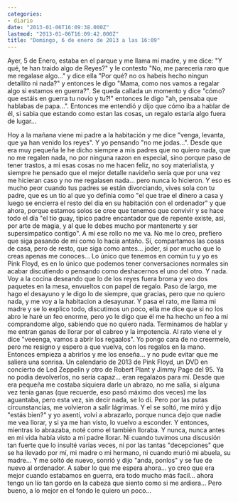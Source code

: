 ```yaml
---
categories:
- diario
date: "2013-01-06T16:09:38.000Z"
lastmod: "2013-01-06T16:09:42.000Z"
title: "Domingo, 6 de enero de 2013 a las 16:09"
---
```


Ayer, 5 de Enero, estaba en el parque y me llama mi madre, y me dice: "Y qué, te han traido algo de Reyes?" y le contesto "No, me pareceria raro que me regalase algo..." y dice ella "Por qué? no os habeis hecho ningun detallito ni nada?" y entonces le digo "Mama, como nos vamos a regalar algo si estamos en guerra?". Se queda callada un momento y dice "cómo? que estáis en guerra tu novio y tu?!" entonces le digo "ah, pensaba que hablabas de papa...". Entonces me entendió y dijo que cómo iba a hablar de él, si sabia que estando como estan las cosas, un regalo estaría algo fuera de lugar...

Hoy a la mañana viene mi padre a la habitación y me dice "venga, levanta, que ya han venido los reyes". Y yo pensando "no me jodas...".
Desde que era muy pequeña le he dicho siempre a mis padres que no quiero nada, que no me regalen nada, no por ninguna razon en especial, sino porque paso de tener trastos, a mi esas cosas no me hacen feliz, no soy materialista, y siempre he pensado que el mejor detalle navideño sería que por una vez me hicieran caso y no me regalasen nada... pero nunca lo hicieron. Y eso es mucho peor cuando tus padres se están divorciando, vives sola con tu padre, que es un tio al que yo definia como "el que trae el dinero a casa y luego se encierra el resto del dia en su habitación con el ordenador" y que ahora, porque estamos solos se cree que tenemos que convivir y se hace todo el día "el tio guay, tipico padre encantador que de repente existe, asi, por arte de magia, y al que le debes mucho por mantenerte y ser supersimpatico contigo". A mí ese rollo no me va. No me lo creo, prefiero que siga pasando de mi como lo hacia antaño. Sí, compartamos las cosas de casa, pero de resto, que siga como antes... joder, si por mucho que lo creas apenas me conoces... Lo único que tenemos en común tu y yo es Pink Floyd, es en lo único que podemos tener conversaciones normales sin acabar discutiendo o pensando como deshacernos el uno del otro.
Y nada. Voy a la cocina deseando que lo de los reyes fuera broma y veo dos paquetes en la mesa, envueltos con papel de regalo. Paso de largo, me hago el desayuno y le digo lo de siempre, que gracias, pero que no quiero nada, y me voy a la habitacion a desayunar.
Y pasa el rato, me llama mi madre y se lo explico todo, discutimos un poco, ella me dice que si no los abro le haré un feo enorme, pero yo le digo que él me ha hecho un feo a mi comprandome algo, sabiendo que no quiero nada. Terminamos de hablar y me entran ganas de llorar por el cabreo y la impotencia. Al rato viene el y dice "veeenga, vamos a abrir los regaalos". Yo pongo cara de no creermelo, pero me resigno y espero a que vuelva, con los regalos en la mano. 
Entonces empieza a abrirlos y me los enseña... y no pude evitar que me saliera una sonrisa. Un calendario de 2013 de Pink Floyd, un DVD en concierto de Led Zeppelin y otro de Robert Plant y Jimmy Page del 95. Ya no podia devolverlos, no sería capaz... eran regalazos para mí.
Desde que era pequeña me costaba siquiera darle un abrazo, no me salía, si alguna vez tenía ganas (que recuerde, eso pasó máximo dos veces) me las aguantaba, pero esta vez, sin decir nada, se lo dí. Pero por las putas circunstancias, me volvieron a salir lágrimas. Y el se soltó, me miró y dijo "estás bien?" y yo asentí, volví a abrazarlo, porque nunca dejo que nadie me vea llorar, y si ya me han visto, lo vuelvo a esconder. Y entonces, mientras lo abrazaba, noté como el también lloraba. Y nunca, nunca antes en mi vida había visto a mi padre llorar. Ni cuando tuvimos una discusión tan fuerte que lo insulté varias veces, ni por las tantas "decepciones" que se ha llevado por mí, mi madre o mi hermano, ni cuando murió mi abuela, su madre...
Y me soltó de nuevo, sonrió y dijo "anda, ponlos" y se fue de nuevo al ordenador.
A saber lo que me espera ahora... yo creo que era mejor cuando estabamos en guerra, era todo mucho más facil... ahora tengo un lío tan gordo en la cabeza que siento como si me ardiera...
Pero bueno, a lo mejor en el fondo le quiero un poco...